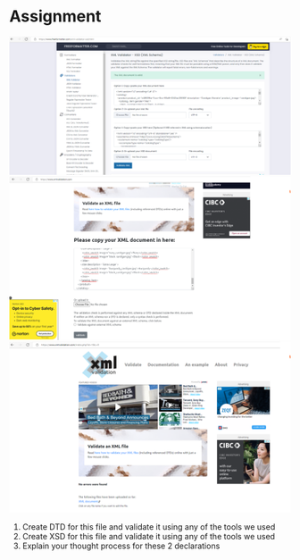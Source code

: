 # Assignment

![image info](../Screenshot%20xsd%20Validation.png)
![image info](..//Screenshot%20DTD%20%26%20XML%20Validation1.png)
![image info](../Screenshot%20DTD%20%26%20XML%20Validation2.png)

1. Create DTD for this file and validate it using any of the tools we used
2. Create XSD for this file and validate it using any of the tools we used
3. Explain your thought process for these 2 declarations
